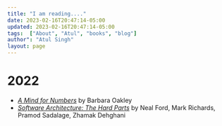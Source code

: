 ```yaml
---
title: "I am reading...."
date: 2023-02-16T20:47:14-05:00
updated: 2023-02-16T20:47:14-05:00
tags:  ["About", "Atul", "books", "blog"]
author": "Atul Singh"
layout: page
---
```


# 2022
* [_A Mind for Numbers_](https://www.amazon.ca/Mind-Numbers-Science-Flunked-Algebra/dp/039916524X) by Barbara Oakley
* [_Software Architecture: The Hard Parts_](https://www.amazon.ca/Software-Architecture-Parts-Neal-Ford-ebook/dp/B09H2H5QKC) by Neal Ford, Mark Richards, Pramod Sadalage, Zhamak Dehghani